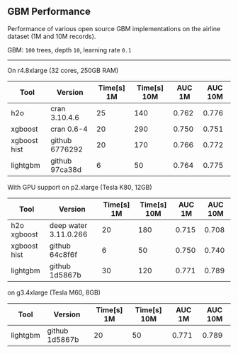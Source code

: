 
## GBM Performance

Performance of various open source GBM implementations on the airline dataset (1M and 10M records).

GBM: `100` trees, depth `10`, learning rate `0.1`



----------------------------------------------

On r4.8xlarge (32 cores, 250GB RAM)

Tool         |  Version        | Time[s] 1M  |  Time[s] 10M  |   AUC 1M  |   AUC 10M
-------------|-----------------|-------------|---------------|-----------|------------
h2o          |  cran 3.10.4.6  |   25        |    140        |   0.762   |   0.776
xgboost      |  cran 0.6-4     |   20        |    290        |   0.750   |   0.751
xgboost hist |  github 6776292 |   20        |    170        |   0.766   |   0.772
lightgbm     |  github 97ca38d |    6        |     50        |   0.764   |   0.775


With GPU support on p2.xlarge (Tesla K80, 12GB)

Tool            |  Version               | Time[s] 1M  |  Time[s] 10M  |   AUC 1M  |   AUC 10M
----------------|------------------------|-------------|---------------|-----------|------------
h2o xgboost     |  deep water 3.11.0.266 |   20        |    180        |   0.715   |   0.708
xgboost hist    |  github 64c8f6f        |   6         |    50         |   0.750   |   0.740
lightgbm        |  github 1d5867b        |   30        |    120        |   0.771   |   0.789

on g3.4xlarge (Tesla M60, 8GB)

Tool            |  Version               | Time[s] 1M  |  Time[s] 10M  |   AUC 1M  |   AUC 10M
----------------|------------------------|-------------|---------------|-----------|------------
lightgbm        |  github 1d5867b        |   20        |    50         |   0.771   |   0.789



